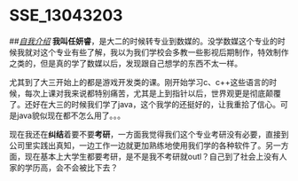 # SSE_13043203
##[*自我介绍*](https://github.com/SSE-13/SSE_13043203)
**我叫任妍睿**，是大二的时候转专业到数媒的。没学数媒这个专业的时候我就对这个专业有些了解，我以为我们学校会多教一些影视后期制作，特效制作之类的，但是真的学了数媒以后，发现跟自己想学的东西不太一样。<p>
尤其到了大三开始上的都是游戏开发类的课。刚开始学习c、c++这些语言的时候，每次上课对我来说都特别痛苦，尤其是上到指针以后，世界观更是彻底颠覆了。还好在大三的时候我们学了java，这个我学的还挺好的，让我重拾了信心。可是java貌似现在都不怎么用了。。。<p>
现在我还在**纠结**着要不要**考研**，一方面我觉得我们这个专业考研没有必要，直接到公司里实践出真知，一边工作一边就更加熟练地使用我们学的各种软件了。另一方面，现在基本上大学生都要考研，是不是我不考研就outl？自己到了社会上没有人家的学历高，会不会被比下去？<p>
  
